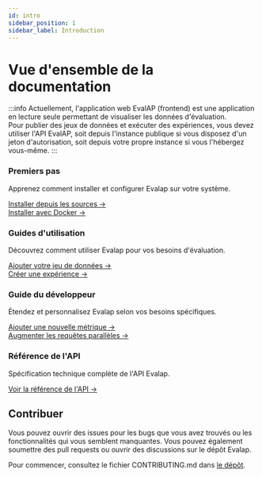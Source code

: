 ```yaml
---
id: intro
sidebar_position: 1
sidebar_label: Introduction
---
```


# Vue d'ensemble de la documentation

:::info
Actuellement, l'application web EvalAP (frontend) est une application en lecture seule permettant de visualiser les données d'évaluation.  
Pour publier des jeux de données et exécuter des expériences, vous devez utiliser l'API EvalAP, soit depuis l'instance publique si vous disposez d'un jeton d'autorisation, soit depuis votre propre instance si vous l'hébergez vous-même.
:::


<div className="container">
  <div className="row">
    <div className="col col--4">
      <div className="featureCard">
        <h3 className="featureTitle">Premiers pas</h3>
        <p className="featureDescription">Apprenez comment installer et configurer Evalap sur votre système.</p>
        <a href="docs/getting-started/install-from-source">Installer depuis les sources →</a><br/>
        <a href="docs/getting-started/install-with-docker">Installer avec Docker →</a>
      </div>
    </div>
    <div className="col col--4">
      <div className="featureCard">
        <h3 className="featureTitle">Guides d'utilisation</h3>
        <p className="featureDescription">Découvrez comment utiliser Evalap pour vos besoins d'évaluation.</p>
        <a href="docs/user-guides/add-your-dataset">Ajouter votre jeu de données →</a><br/>
        <a href="docs/user-guides/create-a-simple-experiment">Créer une expérience →</a>
      </div>
    </div>
    <div className="col col--4">
      <div className="featureCard">
        <h3 className="featureTitle">Guide du développeur</h3>
        <p className="featureDescription">Étendez et personnalisez Evalap selon vos besoins spécifiques.</p>
        <a href="docs/developer-guide/adding-a-new-metric">Ajouter une nouvelle métrique →</a><br/>
        <a href="docs/developer-guide/increase-parallel-requests">Augmenter les requêtes parallèles →</a>
      </div>
    </div>
  </div>
  <div className="row" style={{marginTop: '20px'}}>
    <div className="col col--4 col--offset-0">
      <div className="featureCard">
        <h3 className="featureTitle">Référence de l'API</h3>
        <p className="featureDescription">Spécification technique complète de l'API Evalap.</p>
        <a href="https://evalap.etalab.gouv.fr/redoc">Voir la référence de l'API →</a>
      </div>
    </div>
  </div>
</div>

## Contribuer

Vous pouvez ouvrir des issues pour les bugs que vous avez trouvés ou les fonctionnalités qui vous semblent manquantes. Vous pouvez également soumettre des pull requests ou ouvrir des discussions sur le dépôt Evalap.

Pour commencer, consultez le fichier CONTRIBUTING.md dans [le dépôt](https://github.com/etalab-ia/evalap).

